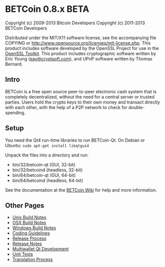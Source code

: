 BETCoin 0.8.x BETA
====================

Copyright (c) 2009-2013 Bitcoin Developers
Copyright (c) 2011-2013 BETCoin Developers

Distributed under the MIT/X11 software license, see the accompanying
file COPYING or http://www.opensource.org/licenses/mit-license.php.
This product includes software developed by the OpenSSL Project for use in the [OpenSSL Toolkit](http://www.openssl.org/). This product includes
cryptographic software written by Eric Young ([eay@cryptsoft.com](mailto:eay@cryptsoft.com)), and UPnP software written by Thomas Bernard.


Intro
---------------------
BETCoin is a free open source peer-to-peer electronic cash system that is
completely decentralized, without the need for a central server or trusted
parties.  Users hold the crypto keys to their own money and transact directly
with each other, with the help of a P2P network to check for double-spending.


Setup
---------------------
You need the Qt4 run-time libraries to run BETCoin-Qt. On Debian or Ubuntu:
	`sudo apt-get install libqtgui4`

Unpack the files into a directory and run:

- bin/32/betcoin-qt (GUI, 32-bit)
- bin/32/betcoind (headless, 32-bit)
- bin/64/betcoin-qt (GUI, 64-bit)
- bin/64/betcoind (headless, 64-bit)

See the documentation at the [BETCoin Wiki](http://betcoin.info)
for help and more information.


Other Pages
---------------------
- [Unix Build Notes](build-unix.md)
- [OSX Build Notes](build-osx.md)
- [Windows Build Notes](build-msw.md)
- [Coding Guidelines](coding.md)
- [Release Process](release-process.md)
- [Release Notes](release-notes.md)
- [Multiwallet Qt Development](multiwallet-qt.md)
- [Unit Tests](unit-tests.md)
- [Translation Process](translation_process.md)
